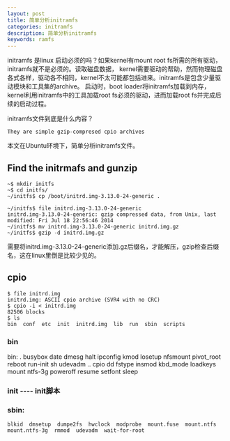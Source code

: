 ```yaml
---
layout: post
title: 简单分析initramfs
categories: initramfs
description: 简单分析initramfs
keywords: ramfs
---
```



initramfs 是linux 启动必须的吗？如果kernel有mount root fs所需的所有驱动，initramfs就不是必须的。读取磁盘数据，
kernel需要驱动的帮助，然而物理磁盘各式各样，驱动各不相同，kernel不太可能都包括进来。initramfs是包含少量驱动模块和工具集的archive。
启动时，boot loader将initramfs加载到内存，kernel利用initramfs中的工具加载root fs必须的驱动，进而加载root fs并完成后续的启动过程。

initramfs文件到底是什么内容？

```
They are simple gzip-compresed cpio archives
```

本文在Ubuntu环境下，简单分析initramfs文件。



## Find the initrmafs and gunzip
```
~$ mkdir initfs
~$ cd initfs/
~/initfs$ cp /boot/initrd.img-3.13.0-24-generic .

~/initfs$ file initrd.img-3.13.0-24-generic 
initrd.img-3.13.0-24-generic: gzip compressed data, from Unix, last modified: Fri Jul 18 22:56:46 2014
~/initfs$ mv initrd.img-3.13.0-24-generic initrd.img.gz
~/initfs$ gzip -d initrd.img.gz 
```
需要将initrd.img-3.13.0-24-generic添加.gz后缀名，才能解压，gzip检查后缀名，这在linux里倒是比较少见的。

## cpio
```
$ file initrd.img 
initrd.img: ASCII cpio archive (SVR4 with no CRC)
$ cpio -i < initrd.img 
82506 blocks
$ ls
bin  conf  etc  init  initrd.img  lib  run  sbin  scripts
```
### bin
bin:
.   busybox  date  dmesg   halt    ipconfig  kmod      losetup  nfsmount  pivot_root  reboot  run-init  sh     udevadm
..  cpio     dd    fstype  insmod  kbd_mode  loadkeys  mount    ntfs-3g   poweroff    resume  setfont   sleep
### init ---- init脚本
### sbin:
```
blkid  dmsetup  dumpe2fs  hwclock  modprobe  mount.fuse  mount.ntfs  mount.ntfs-3g  rmmod  udevadm  wait-for-root
```
